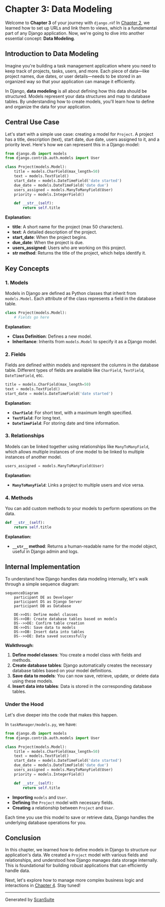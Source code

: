 # Chapter 3: Data Modeling

Welcome to **Chapter 3** of your journey with `django.nV`! In [Chapter 2](02_django_urls_configuration_.md), we learned how to set up URLs and link them to views, which is a fundamental part of any Django application. Now, we're going to dive into another essential concept: **Data Modeling**.

## Introduction to Data Modeling

Imagine you're building a task management application where you need to keep track of projects, tasks, users, and more. Each piece of data—like project names, due dates, or user details—needs to be stored in an organized way so that your application can manage it efficiently.

In Django, **data modeling** is all about defining how this data should be structured. Models represent your data structures and map to database tables. By understanding how to create models, you'll learn how to define and organize the data for your application.

## Central Use Case

Let's start with a simple use case: creating a model for `Project`. A project has a title, description (text), start date, due date, users assigned to it, and a priority level. Here's how we can represent this in a Django model:

```python
from django.db import models
from django.contrib.auth.models import User

class Project(models.Model):
    title = models.CharField(max_length=50)
    text = models.TextField()
    start_date = models.DateTimeField('date started')
    due_date = models.DateTimeField('date due')
    users_assigned = models.ManyToManyField(User)
    priority = models.IntegerField()

    def __str__(self):
        return self.title
```

**Explanation:**
- **title**: A short name for the project (max 50 characters).
- **text**: A detailed description of the project.
- **start_date**: When the project begins.
- **due_date**: When the project is due.
- **users_assigned**: Users who are working on this project.
- **__str__ method**: Returns the title of the project, which helps identify it.

## Key Concepts

### 1. Models

Models in Django are defined as Python classes that inherit from `models.Model`. Each attribute of the class represents a field in the database table.

```python
class Project(models.Model):
    # Fields go here
```

**Explanation:**
- **Class Definition**: Defines a new model.
- **Inheritance**: Inherits from `models.Model` to specify it as a Django model.

### 2. Fields

Fields are defined within models and represent the columns in the database table. Different types of fields are available like `CharField`, `TextField`, `DateTimeField`, etc.

```python
title = models.CharField(max_length=50)
text = models.TextField()
start_date = models.DateTimeField('date started')
```

**Explanation:**
- **`CharField`**: For short text, with a maximum length specified.
- **`TextField`**: For long text.
- **`DateTimeField`**: For storing date and time information.

### 3. Relationships

Models can be linked together using relationships like `ManyToManyField`, which allows multiple instances of one model to be linked to multiple instances of another model.

```python
users_assigned = models.ManyToManyField(User)
```

**Explanation:**
- **`ManyToManyField`**: Links a project to multiple users and vice versa.

### 4. Methods

You can add custom methods to your models to perform operations on the data.

```python
def __str__(self):
    return self.title
```

**Explanation:**
- **`__str__` method**: Returns a human-readable name for the model object, useful in Django admin and logs.

## Internal Implementation

To understand how Django handles data modeling internally, let's walk through a simple sequence diagram:

```mermaid
sequenceDiagram
    participant DE as Developer
    participant DS as Django Server
    participant DB as Database

    DE->>DS: Define model classes
    DS->>DB: Create database tables based on models
    DS-->>DE: Confirm table creation
    DE->>DS: Save data to models
    DS->>DB: Insert data into tables
    DS-->>DE: Data saved successfully
```

**Walkthrough:**
1. **Define model classes**: You create a model class with fields and methods.
2. **Create database tables**: Django automatically creates the necessary database tables based on your model definitions.
3. **Save data to models**: You can now save, retrieve, update, or delete data using these models.
4. **Insert data into tables**: Data is stored in the corresponding database tables.

### Under the Hood

Let's dive deeper into the code that makes this happen.

In `taskManager/models.py`, we have:

```python
from django.db import models
from django.contrib.auth.models import User

class Project(models.Model):
    title = models.CharField(max_length=50)
    text = models.TextField()
    start_date = models.DateTimeField('date started')
    due_date = models.DateTimeField('date due')
    users_assigned = models.ManyToManyField(User)
    priority = models.IntegerField()

    def __str__(self):
        return self.title
```

- **Importing** `models` and `User`.
- **Defining** the `Project` model with necessary fields.
- **Creating** a relationship between `Project` and `User`.

Each time you use this model to save or retrieve data, Django handles the underlying database operations for you.

## Conclusion

In this chapter, we learned how to define models in Django to structure our application's data. We created a `Project` model with various fields and relationships, and understood how Django manages data storage internally. This is foundational for building robust applications that can efficiently handle data.

Next, let's explore how to manage more complex business logic and interactions in [Chapter 4](04_business_logic.md). Stay tuned!

---

Generated by [ScanSuite](https://scansuite.gitbook.io/scansuite)
